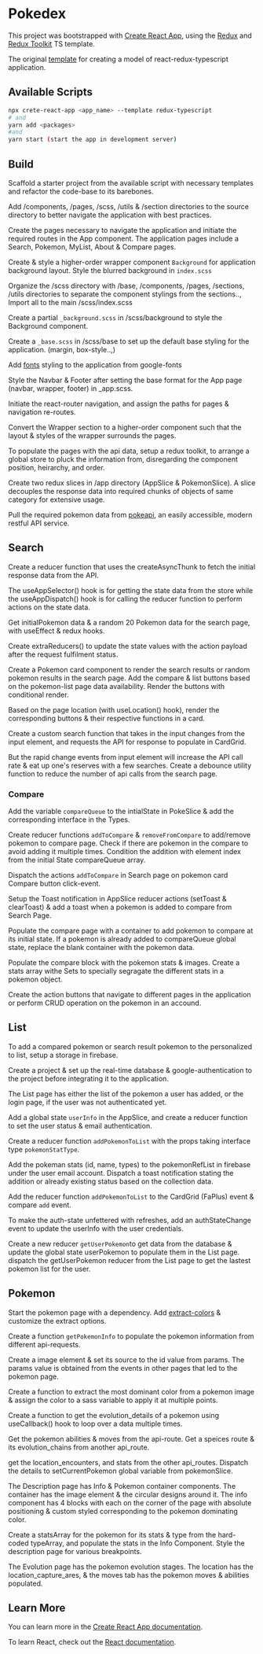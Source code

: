 # Pokedex

This project was bootstrapped with [Create React App](https://github.com/facebook/create-react-app), using the [Redux](https://redux.js.org/) and [Redux Toolkit](https://redux-toolkit.js.org/) TS template.

The original [template](https://react-redux.js.org/introduction/getting-started) for creating a model of react-redux-typescript application.

## Available Scripts

```bash
npx crete-react-app <app_name> --template redux-typescript
# and
yarn add <packages>
#and
yarn start (start the app in development server)
```

## Build

Scaffold a starter project from the available script with necessary templates and refactor the code-base to its barebones.

Add /components, /pages, /scss, /utils & /section directories to the source directory to better navigate the application with best practices.

Create the pages necessary to navigate the application and initiate the required routes in the App component. The application pages include a Search, Pokemon, MyList, About & Compare pages.

Create & style a higher-order wrapper component `Background` for application background layout. Style the blurred background in `index.scss`

Organize the /scss directory with /base, /components, /pages, /sections, /utils directories to separate the component stylings from the sections.., Import all to the main /scss/index.scss

Create a partial `_background.scss` in /scss/background to style the Background component.

Create a `_base.scss` in /scss/base to set up the default base styling for the application. (margin, box-style..,)

Add [fonts](https://fonts.google.com/specimen/Raleway?query=ral) styling to the application from google-fonts

Style the Navbar & Footer after setting the base format for the App page (navbar, wrapper, footer) in \_app.scss.

Initiate the react-router navigation, and assign the paths for pages & navigation re-routes.

Convert the Wrapper section to a higher-order component such that the layout & styles of the wrapper surrounds the pages.

To populate the pages with the api data, setup a redux toolkit, to arrange a global store to pluck the information from, disregarding the component position, heirarchy, and order.

Create two redux slices in /app directory (AppSlice & PokemonSlice). A slice decouples the response data into required chunks of objects of same category for extensive usage.

Pull the required pokemon data from [pokeapi](https://pokeapi.co/), an easily accessible, modern restful API service.

## Search

Create a reducer function that uses the createAsyncThunk to fetch the initial response data from the API.

The useAppSelector() hook is for getting the state data from the store while the useAppDispatch() hook is for calling the reducer function to perform actions on the state data.

Get initialPokemon data & a random 20 Pokemon data for the search page, with useEffect & redux hooks.

Create extraReducers() to update the state values with the action payload after the request fulfilment status.

Create a Pokemon card component to render the search results or random pokemon results in the search page. Add the compare & list buttons based on the pokemon-list page data availability. Render the buttons with conditional render.

Based on the page location (with useLocation() hook), render the corresponding buttons & their respective functions in a card.

Create a custom search function that takes in the input changes from the input element, and requests the API for response to populate in CardGrid.

But the rapid change events from input element will increase the API call rate & eat up one's reserves with a few searches. Create a debounce utility function to reduce the number of api calls from the search page.

### Compare

Add the variable `compareQueue` to the intialState in PokeSlice & add the corresponding interface in the Types.

Create reducer functions `addToCompare` & `removeFromCompare` to add/remove pokemon to compare page. Check if there are pokemon in the compare to avoid adding it multiple times. Condition the addition with element index from the initial State compareQueue array.

Dispatch the actions `addToCompare` in Search page on pokemon card Compare button click-event.

Setup the Toast notification in AppSlice reducer actions (setToast & clearToast) & add a toast when a pokemon is added to compare from Search Page.

Populate the compare page with a container to add pokemon to compare at its initial state. If a pokemon is already added to compareQueue global state, replace the blank container with the pokemon data.

Populate the compare block with the pokemon stats & images. Create a stats array withe Sets to specially segragate the different stats in a pokemon object.

Create the action buttons that navigate to different pages in the application or perform CRUD operation on the pokemon in an accound.

## List

To add a compared pokemon or search result pokemon to the personalized to list, setup a storage in firebase.

Create a project & set up the real-time database & google-authentication to the project before integrating it to the application.

The List page has either the list of the pokemon a user has added, or the login page, if the user was not authenticated yet.

Add a global state `userInfo` in the AppSlice, and create a reducer function to set the user status & email authentication.

Create a reducer function `addPokemonToList` with the props taking interface type `pokemonStatType`.

Add the pokeman stats (id, name, types) to the pokemonRefList in firebase under the user email account. Dispatch a toast notification stating the addition or already existing status based on the collection data.

Add the reducer function `addPokemonToList` to the CardGrid (FaPlus) event & compare `add` event.

To make the auth-state unfettered with refreshes, add an authStateChange event to update the userInfo with the user credentials.

Create a new reducer `getUserPokemon`to get data from the database & update the global state userPokemon to populate them in the List page. dispatch the getUserPokemon reducer from the List page to get the lastest pokemon list for the user.

## Pokemon

Start the pokemon page with a dependency. Add [extract-colors](https://www.npmjs.com/package/extract-colors) & customize the extract options.

Create a function `getPokemonInfo` to populate the pokemon information from different api-requests.

Create a image element & set its source to the id value from params. The params value is obtained from the events in other pages that led to the pokemon page.

Create a function to extract the most dominant color from a pokemon image & assign the color to a sass variable to apply it at multiple points.

Create a function to get the evolution_details of a pokemon using useCallback() hook to loop over a data multiple times.

Get the pokemon abilities & moves from the api-route. Get a speices route & its evolution_chains from another api_route.

get the location_encounters, and stats from the other api_routes. Dispatch the details to setCurrentPokemon global variable from pokemonSlice.

The Description page has Info & Pokemon container components. The container has the image element & the circular designs around it. The info component has 4 blocks with each on the corner of the page with absolute positioning & custom styled corresponding to the pokemon dominating color.

Create a statsArray for the pokemon for its stats & type from the hard-coded typeArray, and populate the stats in the Info Component. Style the description page for various breakpoints.

The Evolution page has the pokemon evolution stages. The location has the location_capture_ares, & the moves tab has the pokemon moves & abilities populated.

## Learn More

You can learn more in the [Create React App documentation](https://facebook.github.io/create-react-app/docs/getting-started).

To learn React, check out the [React documentation](https://reactjs.org/).
